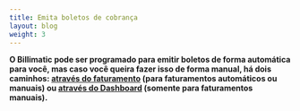 ```yaml
---
title: Emita boletos de cobrança
layout: blog
weight: 3
---
```

**O Billimatic pode ser programado para emitir boletos de forma automática para você, mas caso você queira fazer isso de forma manual, há dois caminhos: [através do faturamento](https://docs.google.com/document/d/1psChi3xUnRTthgMP8Ibs6UMBDaQgmrWYey5ikBIobiY/edit#heading=h.d8xk0lrn0t9s) (para faturamentos automáticos ou manuais) ou [através do Dashboard](https://docs.google.com/document/d/1psChi3xUnRTthgMP8Ibs6UMBDaQgmrWYey5ikBIobiY/edit#heading=h.3lqddez5svdc) (somente para faturamentos manuais).**